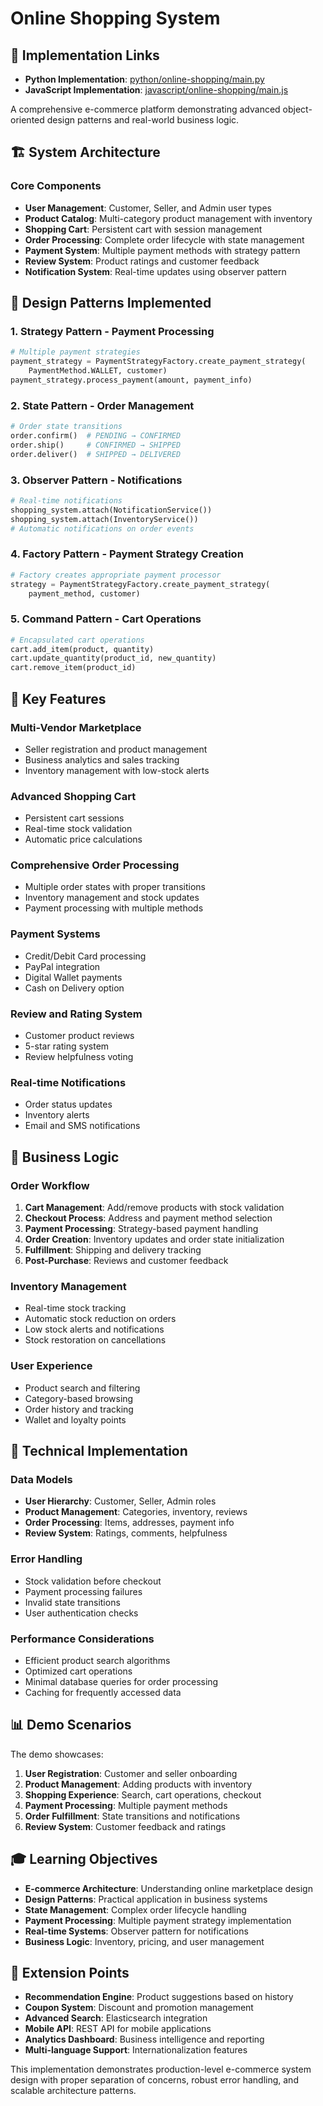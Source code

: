 # Online Shopping System

## 🔗 Implementation Links
- **Python Implementation**: [python/online-shopping/main.py](python/online-shopping/main.py)
- **JavaScript Implementation**: [javascript/online-shopping/main.js](javascript/online-shopping/main.js)

A comprehensive e-commerce platform demonstrating advanced object-oriented design patterns and real-world business logic.

## 🏗️ System Architecture

### Core Components
- **User Management**: Customer, Seller, and Admin user types
- **Product Catalog**: Multi-category product management with inventory
- **Shopping Cart**: Persistent cart with session management
- **Order Processing**: Complete order lifecycle with state management
- **Payment System**: Multiple payment methods with strategy pattern
- **Review System**: Product ratings and customer feedback
- **Notification System**: Real-time updates using observer pattern

## 🎯 Design Patterns Implemented

### 1. Strategy Pattern - Payment Processing
```python
# Multiple payment strategies
payment_strategy = PaymentStrategyFactory.create_payment_strategy(
    PaymentMethod.WALLET, customer)
payment_strategy.process_payment(amount, payment_info)
```

### 2. State Pattern - Order Management
```python
# Order state transitions
order.confirm()  # PENDING → CONFIRMED
order.ship()     # CONFIRMED → SHIPPED
order.deliver()  # SHIPPED → DELIVERED
```

### 3. Observer Pattern - Notifications
```python
# Real-time notifications
shopping_system.attach(NotificationService())
shopping_system.attach(InventoryService())
# Automatic notifications on order events
```

### 4. Factory Pattern - Payment Strategy Creation
```python
# Factory creates appropriate payment processor
strategy = PaymentStrategyFactory.create_payment_strategy(
    payment_method, customer)
```

### 5. Command Pattern - Cart Operations
```python
# Encapsulated cart operations
cart.add_item(product, quantity)
cart.update_quantity(product_id, new_quantity)
cart.remove_item(product_id)
```

## 🚀 Key Features

### Multi-Vendor Marketplace
- Seller registration and product management
- Business analytics and sales tracking
- Inventory management with low-stock alerts

### Advanced Shopping Cart
- Persistent cart sessions
- Real-time stock validation
- Automatic price calculations

### Comprehensive Order Processing
- Multiple order states with proper transitions
- Inventory management and stock updates
- Payment processing with multiple methods

### Payment Systems
- Credit/Debit Card processing
- PayPal integration
- Digital Wallet payments
- Cash on Delivery option

### Review and Rating System
- Customer product reviews
- 5-star rating system
- Review helpfulness voting

### Real-time Notifications
- Order status updates
- Inventory alerts
- Email and SMS notifications

## 💼 Business Logic

### Order Workflow
1. **Cart Management**: Add/remove products with stock validation
2. **Checkout Process**: Address and payment method selection
3. **Payment Processing**: Strategy-based payment handling
4. **Order Creation**: Inventory updates and order state initialization
5. **Fulfillment**: Shipping and delivery tracking
6. **Post-Purchase**: Reviews and customer feedback

### Inventory Management
- Real-time stock tracking
- Automatic stock reduction on orders
- Low stock alerts and notifications
- Stock restoration on cancellations

### User Experience
- Product search and filtering
- Category-based browsing
- Order history and tracking
- Wallet and loyalty points

## 🔧 Technical Implementation

### Data Models
- **User Hierarchy**: Customer, Seller, Admin roles
- **Product Management**: Categories, inventory, reviews
- **Order Processing**: Items, addresses, payment info
- **Review System**: Ratings, comments, helpfulness

### Error Handling
- Stock validation before checkout
- Payment processing failures
- Invalid state transitions
- User authentication checks

### Performance Considerations
- Efficient product search algorithms
- Optimized cart operations
- Minimal database queries for order processing
- Caching for frequently accessed data

## 📊 Demo Scenarios

The demo showcases:

1. **User Registration**: Customer and seller onboarding
2. **Product Management**: Adding products with inventory
3. **Shopping Experience**: Search, cart operations, checkout
4. **Payment Processing**: Multiple payment methods
5. **Order Fulfillment**: State transitions and notifications
6. **Review System**: Customer feedback and ratings

## 🎓 Learning Objectives

- **E-commerce Architecture**: Understanding online marketplace design
- **Design Patterns**: Practical application in business systems
- **State Management**: Complex order lifecycle handling
- **Payment Processing**: Multiple payment strategy implementation
- **Real-time Systems**: Observer pattern for notifications
- **Business Logic**: Inventory, pricing, and user management

## 🔄 Extension Points

- **Recommendation Engine**: Product suggestions based on history
- **Coupon System**: Discount and promotion management
- **Advanced Search**: Elasticsearch integration
- **Mobile API**: REST API for mobile applications
- **Analytics Dashboard**: Business intelligence and reporting
- **Multi-language Support**: Internationalization features

This implementation demonstrates production-level e-commerce system design with proper separation of concerns, robust error handling, and scalable architecture patterns.